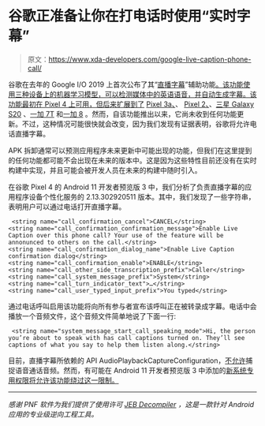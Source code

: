 # 谷歌正准备让你在打电话时使用“实时字幕”

> 原文：<https://www.xda-developers.com/google-live-caption-phone-call/>

谷歌在去年的 Google I/O 2019 上首次公布了其“[直播字幕](https://ai.googleblog.com/2019/10/on-device-captioning-with-live-caption.html)”辅助功能[。该功能使用三种设备上的机器学习模型，可以检测媒体中的英语语音，并自动生成字幕。该功能最初在 Pixel 4 上可用，但后来扩展到了](https://www.xda-developers.com/google-accessibility-live-caption-android-q-live-relay-live-transcribe/) [Pixel 3a、](https://www.xda-developers.com/december-2019-android-security-patches/)、 [Pixel 2、](https://www.xda-developers.com/live-caption-pixel-2-update/)、[三星 Galaxy S20](https://www.xda-developers.com/samsung-galaxy-s20-google-live-caption/) 、[一加 7T](https://www.xda-developers.com/oneplus-7t-pro-open-beta-1-build-live-caption-support/) 和[一加 8](https://www.xda-developers.com/oneplus-8-series-update-adds-live-caption-bullets-wireless-z-integration-dolby-atmos/) 。然而，自该功能推出以来，它尚未收到任何功能更新。不过，这种情况可能很快就会改变，因为我们发现有证据表明，谷歌将允许电话直播字幕。

APK 拆卸通常可以预测应用程序未来更新中可能出现的功能，但我们在这里提到的任何功能都可能不会出现在未来的版本中。这是因为这些特性目前还没有在实时构建中实现，并且可能会被开发人员在未来的构建中随时引入。

在谷歌 Pixel 4 的 Android 11 开发者预览版 3 中，我们分析了负责直播字幕的应用程序设备个性化服务的 2.13.302920511 版本。其中，我们发现了一些字符串，表明用户可以通过电话打开直播字幕。

```
 <string name="call_confirmation_cancel">CANCEL</string>
<string name="call_confirmation_confirmation_message">Enable Live Caption over this phone call? Your use of the feature will be annonunced to others on the call.</string>
<string name="call_confirmation_dialog_name">Enable Live Caption confirmation dialog</string>
<string name="call_confirmation_enable">ENABLE</string>
<string name="call_other_side_transcription_prefix">Caller</string>
<string name="call_system_message_prefix">System</string>
<string name="call_turn_indicator_text">…</string>
<string name="call_user_typed_input_prefix">You typed</string> 
```

通过电话呼叫启用该功能将向所有参与者宣布该呼叫正在被转录成字幕。电话中会播放一个音频文件，这个音频文件简单地说了下面一行:

```
 <string name="system_message_start_call_speaking_mode">Hi, the person you’re about to speak with has call captions turned on. They’ll see captions of what you say to help them listen along.</string> 
```

目前，直播字幕所依赖的 API AudioPlaybackCaptureConfiguration，[不允许](https://developer.android.com/guide/topics/media/playback-capture#allowing_playback_capture)捕捉语音通话音频。然而，有可能在 Android 11 开发者预览版 3 中添加的[新系统专用权限将允许该功能绕过这一限制。](https://twitter.com/MishaalRahman/status/1253390680040394752)

* * *

*感谢 PNF 软件为我们提供了使用许可 [JEB Decompiler](https://www.pnfsoftware.com/?aid=xdadev) ，这是一款针对 Android 应用的专业级逆向工程工具。*